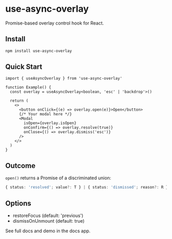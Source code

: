 # use-async-overlay

Promise-based overlay control hook for React.

## Install

```bash
npm install use-async-overlay
```

## Quick Start

```tsx
import { useAsyncOverlay } from 'use-async-overlay'

function Example() {
  const overlay = useAsyncOverlay<boolean, 'esc' | 'backdrop'>()

  return (
    <>
      <button onClick={(e) => overlay.open(e)}>Open</button>
      {/* Your modal here */}
      <Modal
        isOpen={overlay.isOpen}
        onConfirm={() => overlay.resolve(true)}
        onClose={() => overlay.dismiss('esc')}
      />
    </>
  )
}
```

## Outcome

`open()` returns a Promise of a discriminated union:

```ts
{ status: 'resolved'; value?: T } | { status: 'dismissed'; reason?: R }
```

## Options

- restoreFocus (default: 'previous')
- dismissOnUnmount (default: true)

See full docs and demo in the docs app.
